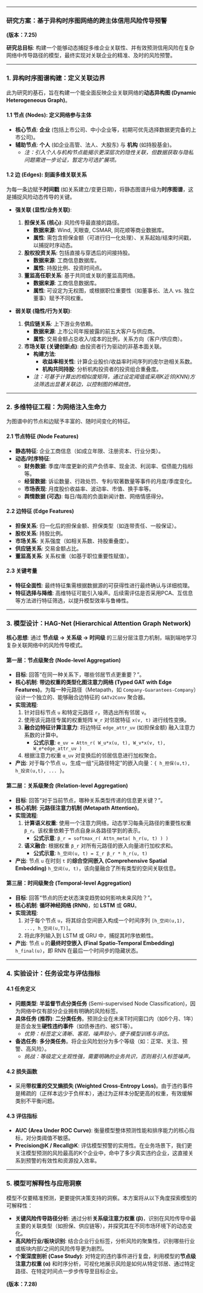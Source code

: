 
---

### **研究方案：基于异构时序图网络的跨主体信用风险传导预警**
**(版本：7.25)**

**研究总目标**: 构建一个能够动态捕捉多维企业关联性、并有效预测信用风险在复杂网络中传导路径的模型，最终实现对关联企业的精准、及时的风险预警。

---

### **1. 异构时序图谱构建：定义关联边界**

此为研究的基石，旨在构建一个能全面反映企业关联网络的**动态异构图 (Dynamic Heterogeneous Graph)**。

#### **1.1 节点 (Nodes): 定义网络参与主体**

*   **核心节点**: **企业** (包括上市公司、中小企业等，初期可优先选择数据更完备的上市公司)。
*   **辅助节点**: **个人** (如企业高管、法人、大股东) 与 **机构** (如持股基金)。
    *   *注：引入个人与机构节点能揭示更深层次的隐性关联，但数据获取与隐私问题需进一步论证，暂定为可选扩展项。*

#### **1.2 边 (Edges): 刻画多维关联关系**

为每一条边赋予**时间戳** (如关系建立/变更日期)，将静态图谱升级为**时序图谱**，这是捕捉风险动态传导的关键。

*   **强关联 (显性/业务关联)**:
    1.  **担保关系 (核心)**: 风险传导最直接的路径。
        *   **数据来源**: Wind, 天眼查, CSMAR, 同花顺等商业数据库。
        *   **属性**: 需包含担保金额（可进行归一化处理）、关系起始/结束时间戳，以捕捉时序动态。
    2.  **股权投资关系**: 包括直接与穿透后的间接持股。
        *   **数据来源**: 工商信息数据库。
        *   **属性**: 持股比例、投资时间点。
    3.  **董监高任职关系**: 基于共同或关联的董监高网络。
        *   **数据来源**: 工商信息数据库。
        *   **属性**: 可设定为无权图，或根据职位重要性（如董事长、法人 vs. 独立董事）赋予不同权重。

*   **弱关联 (隐性/行为关联)**:
    1.  **供应链关系**: 上下游业务依赖。
        *   **数据来源**: 上市公司年报披露的前五大客户与供应商。
        *   **属性**: 交易金额占总收入/成本的比例，关系方向（客户/供应商）。
    2.  **市场关联 (关键创新点)**: 由投资者行为驱动的非基本面关联。
        *   **构建方法**:
            *   **收益率相关性**: 计算企业股价/收益率时间序列的皮尔逊相关系数。
            *   **机构共同持股**: 分析机构投资者的投资组合重叠度。
        *   *注：可基于计算出的相似度矩阵，通过设定阈值或采用K近邻(KNN)方法筛选出显著关联边，以控制图的稀疏性。*

---

### **2. 多维特征工程：为网络注入生命力**

为图谱中的节点和边赋予丰富的、随时间变化的特征。

#### **2.1 节点特征 (Node Features)**

*   **静态特征**: 企业工商信息（如成立年限、注册资本、行业分类）。
*   **动态/时序特征**:
    *   **财务数据**: 季度/年度更新的资产负债率、现金流、利润率、偿债能力指标等。
    *   **经营数据**: 诉讼数量、行政处罚、专利/软著数量等事件的月度/季度变化。
    *   **市场表现**: 月度股价收益率、波动率、市值、换手率等。
    *   **舆情数据 (可选)**: 每日/每周的负面新闻计数、网络情感得分。

#### **2.2 边特征 (Edge Features)**

*   **担保关系**: 归一化后的担保金额、担保类型（如连带责任、一般保证）。
*   **股权关系**: 持股比例。
*   **市场关系**: 关系强度（如相关系数、持股重叠度）。
*   **供应链关系**: 交易金额占比。
*   **董监高关系**: 关系权重（如基于职位重要性赋值）。

#### **2.3 关键考量**

*   **特征全面性**: 最终特征集需根据数据源的可获得性进行最终确认与详细梳理。
*   **特征选择与降维**: 高维特征可能引入噪声。后续需评估是否采用PCA、互信息等方法进行特征筛选，以提升模型效率与鲁棒性。

---

### **3. 模型设计：HAG-Net (Hierarchical Attention Graph Network)**

**核心思想**: 通过 **节点级 → 关系级 → 时间级** 的三层分层注意力机制，端到端地学习复杂关联网络中的风险传导模式。

#### **第一层：节点级聚合 (Node-level Aggregation)**
*   **目标**: 回答“在同一种关系下，哪些邻居节点更重要？”。
*   **核心机制**: **带边权重的类型化图注意力网络 (Typed GAT with Edge Features)**。为每一种元路径（Metapath，如 `Company-Guarantees-Company`）设计一个独立的、能够融合边特征的 `GATv2Conv` 聚合器。
*   **实现流程**:
    1.  针对目标节点 `u` 和特定元路径 `r`，筛选出所有邻居 `v`。
    2.  使用该元路径专属的权重矩阵 `W_r` 对邻居特征 `x(v, t)` 进行线性变换。
    3.  **融合边特征计算注意力**: 将边特征 `edge_attr_uv` (如担保金额) 融入注意力系数的计算中。
        *   **公式示意**: `e_uv = Attn_r( W_u*x(u, t), W_v*x(v, t), W_e*edge_attr_uv )`
    4.  根据注意力权重 `α_uv` 对变换后的邻居信息进行加权聚合。
*   **产出**: 对于每个节点 `u`，生成一组“元路径特定”的嵌入向量：`{ h_担保(u,t), h_投资(u,t), ... }`。

#### **第二层：关系级聚合 (Relation-level Aggregation)**
*   **目标**: 回答“对于当前节点，哪种关系类型传递的信息更关键？”。
*   **核心机制**: **元路径注意力机制 (Metapath Attention)**。
*   **实现流程**:
    1.  **计算语义权重**: 使用一个注意力网络，动态学习每条元路径的重要性权重 `β_r`。该权重依赖于节点自身从各路径学到的表示。
        *   **公式示意**: `β_r = softmax_r( Attn_meta( h_r(u, t) ) )`
    2.  **语义融合**: 根据权重 `β_r` 对所有元路径的嵌入向量进行加权求和。
        *   **公式示意**: `h_空间(u, t) = Σ_r β_r * h_r(u, t)`
*   **产出**: 节点 `u` 在时刻 `t` 的**综合空间嵌入 (Comprehensive Spatial Embedding)** `h_空间(u, t)`，该向量融合了所有类型的空间关联信息。

#### **第三层：时间级聚合 (Temporal-level Aggregation)**
*   **目标**: 回答“节点的历史状态演变趋势如何影响未来风险？”。
*   **核心机制**: **循环神经网络 (RNN)**，如 **LSTM** 或 **GRU**。
*   **实现流程**:
    1.  对于每个节点 `u`，将其综合空间嵌入构成一个时间序列 `[h_空间(u,1), ..., h_空间(u,T)]`。
    2.  将此序列输入到 LSTM 或 GRU 中，捕捉其时序依赖性。
*   **产出**: 节点 `u` 的**最终时空嵌入 (Final Spatio-Temporal Embedding)** `h_final(u)`，即 RNN 在最后一个时间步的隐藏状态。

---

### **4. 实验设计：任务设定与评估指标**

#### **4.1 任务定义**
*   **问题类型**: **半监督节点分类任务** (Semi-supervised Node Classification)，因为网络中仅有部分企业拥有明确的风险标签。
*   **具体任务 (推荐)**: **二分类任务**。预测企业在未来T时间窗口内（如6个月、1年）是否会发生**硬性违约事件**（如债券违约、被ST等）。
    *   *优势：标签定义清晰、客观，噪声较小，便于模型训练与评估。*
*   **备选任务**: **多分类任务**。将企业风险划分为多个等级（如：正常、关注、预警、高风险）。
    *   *挑战：等级定义主观性强，需要明确的业务共识，否则易引入标签噪声。*

#### **4.2 损失函数**
*   采用**带权重的交叉熵损失 (Weighted Cross-Entropy Loss)**。由于违约事件是稀疏的（正样本远少于负样本），通过为正样本分配更高的权重，有效缓解类别不平衡问题。

#### **4.3 评估指标**
*   **AUC (Area Under ROC Curve)**: 衡量模型整体预测性能和排序能力的核心指标，对分类阈值不敏感。
*   **Precision@K / Recall@K**: 评估模型预警的实用性。在业务场景下，我们更关注模型预测的风险最高的K个企业中，命中了多少真实违约企业，这直接关系到预警的有效性和资源投入效率。

---

### **5. 模型可解释性与应用洞察**

模型不仅要精准预测，更要提供决策支持的洞察。本方案将从以下角度探索模型的可解释性：

*   **关键风险传导路径分析**: 通过分析**关系级注意力权重 (β)**，识别在风险传导中最主要的关联类型（如担保、供应链等），并探究其在不同市场环境下的动态变化。
*   **高风险行业/板块识别**: 结合企业行业标签，分析风险的聚集性，识别哪些行业或板块内部/之间的风险传导更为剧烈。
*   **个案深度剖析 (Case Study)**: 对特定的违约事件进行复盘，利用模型的**节点级注意力权重 (α)** 和时序分析，可视化地展示风险是如何从特定邻居、通过特定路径、在特定时间点一步步传导至目标企业。

**(版本：7.28)**
